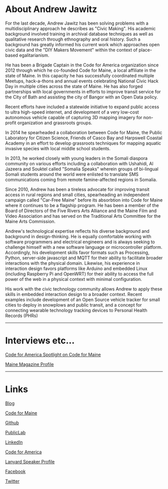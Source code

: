 # About Andrew Jawitz 
  
  For the last decade, Andrew Jawitz has been solving problems with a multidisciplinary approach he describes as "Civic Making". His academic background involved training in archival database techniques as well as qualitative research through ethnography and oral history. Such a background has greatly informed his current work which approaches open civic data and the "DIY Makers Movement" within the context of place-based egalitarianism.
 
 He has been a Brigade Captain in the Code for America organization since 2012 through which he co-founded Code for Maine, a local affiliate in the state of Maine. In this capacity he has successfully coordinated multiple Meetups, hack-a-thons and annual events celebrating National Civic Hack Day in multiple cities across the state of Maine.  He has also forged partnerships with local governments in efforts to improve transit service for the City of Bath and assisting the city of Bangor with an Open Data policy. 
 
 Recent efforts have included a statewide initiative to expand public access to ultra high-speed internet, and development of a very low-cost autonomous vehicle capable of capturing 3D mapping imagery for non-profit organization and grassroots groups.
 
 In 2014 he spearheaded a collaboration between Code for Maine, the Public Laboratory for Citizen Science, Friends of Casco Bay and Harpswell Coastal Academy in an effort to develop grassroots techniques for mapping aquatic invasive species with local middle school students.
 
 In 2013, he worked closely with young leaders in the Somali diaspora community on various efforts including a collaboration with Ushahidi, Al Jazeera and Souktel called "Somalia Speaks" wherein groups of bi-lingual Somali students around the world were enlisted to translate SMS communications coming from remote famine-affected regions in Somalia. 
 
 Since 2010, Andrew has been a tireless advocate for improving transit access in rural regions and small cities, spearheading an independent campaign called "Car-Free Maine" before its absorbtion into Code for Maine where it continues to be a flagship program.  He has been a member of the Board of Directors of the Five Rivers Arts Alliance and the Maine Film and Video Association and has served on the Traditional Arts Committee for the Maine Arts Commission.
 
 Andrew's technological expertise reflects his diverse background and background in design-thinking.  He is equally comfortable working with software programmers and electrical engineers and is always seeking to challenge himself with a new software language or microcontroller platform.  Accordingly, his development skills favor formats such as Processing, Python, server-side javascript and MQTT for their ability to facilitate broader interactions with the physical domain. Likewise, his experience in interaction design favors platforms like Arduino and embedded Linux (including Raspberry Pi and OpenWRT) for their ability to access the full power of the web in a physical context with minimal configuration.
 
 His work with the civic technology community allows Andrew to apply these skills in embedded interaction design to a broader context.  Recent examples include development of an Open Source vehicle tracker for small cities to deploy in snowplows and public transit, and a concept for connecting wearable technology tracking devices to Personal Health Records (PHRs)
 ***
# Interviews etc...
 
 [Code for America Spotlight on Code for Maine](http://www.codeforamerica.org/blog/2012/09/07/brigade-spotlight-code-for-maine)
 
 [Maine Magazine Profile](http://www.themainemag.com/people/profiles/1376-andrew-jawitz.html)
 
 
 ***
# Links
 
  [Blog](http://cribstone.github.io/humblehacker/)
 
  [Code for Maine](https://www.codeformaine.org/)
 
  [Github](https://github.com/Cribstone)
 
  [PublicLab](http://publiclab.org/profile/ajawitz)
  
  [LinkedIn](https://www.linkedin.com/in/ajawitz)
  
  [Code for America](https://www.codeforamerica.org/people/andrew-jawitz/)
  
  [Lanyard Speaker Profile](http://lanyrd.com/profile/andrew-jawitz/bio/)
  
  [Facebook](https://www.facebook.com/ajawitz)
  
  [Twitter](https://twitter.com/@ajawitz)
   
